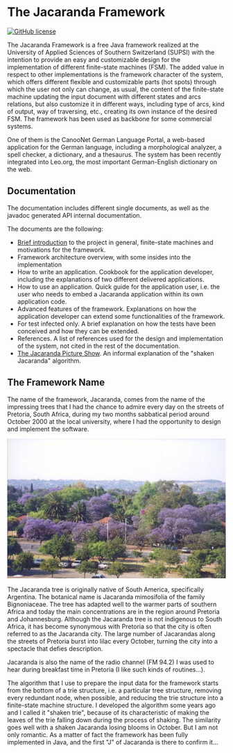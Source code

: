 The Jacaranda Framework
============
[![GitHub license](https://img.shields.io/badge/license-Apache%202-blue.svg)](https://raw.githubusercontent.com/apache/opennlp/master/LICENSE)

The Jacaranda Framework is a free Java framework realized at the University of Applied Sciences of Southern Switzerland (SUPSI) with the intention to provide an easy and customizable design for the implementation of different finite-state machines (FSM). 
The added value in respect to other implementations is the framework character of the system, which offers different flexible and customizable parts (hot spots) through which the user not only can change, as usual, the content of the finite-state machine updating the input document with different states and arcs relations, but also customize it in different ways, including type of arcs, kind of output, way of traversing, etc., creating its own instance of the desired FSM. The framework has been used as backbone for some commercial systems. 

One of them is the CanooNet German Language Portal, a web-based application for the German language, including a morphological analyzer, a spell checker, a dictionary, and a thesaurus. The system has been recently integrated into Leo.org, the most important German-English dictionary on the web. 

## Documentation

The documentation includes different single documents, as well as the javadoc generated API internal documentation. 

The documents are the following:
- [Brief introduction](./documentation/introduction/introduction.md) to the project in general,  finite-state machines and motivations for the framework.
- Framework architecture overview, with some insides into the implementation
- How to write an application. Cookbook for the application developer, including the explanations of two different delivered applications.
- How to use an application. Quick guide for the application user, i.e. the user who needs to embed a Jacaranda application within its own application code.
- Advanced features of the framework. Explanations on how the application developer can extend some functionalities of the framework.
- For test infected only. A brief explanation on how the tests have been conceived and how they can be extended.
- References. A list of references used for the design and implementation of the system, not cited in the rest of the documentation.
- [The Jacaranda Picture Show](./documentation/show/show.md). An informal explanation of the "shaken Jacaranda" algorithm.
                           
## The Framework Name

The name of the framework, Jacaranda, comes from the name of the impressing trees that I had the chance to admire every day on the streets of Pretoria, South Africa, during my two months sabbatical period around October 2000 at the local university, where I had the opportunity to design and implement the software.
    
![alt text](./documentation/show/images/overview.JPEG "Overview")

The Jacaranda tree is originally native of South America, specifically Argentina. The botanical name is Jacaranda mimosifolia of the family Bignoniaceae. The tree has adapted well to the warmer parts of southern Africa and today the main concentrations are in the region around Pretoria and Johannesburg.
Although the Jacaranda tree is not indigenous to South Africa, it has become synonymous with Pretoria so that the city is often referred to as the Jacaranda city. The large number of Jacarandas along the streets of Pretoria burst into lilac every October, turning the city into a spectacle that defies description.

Jacaranda is also the name of the radio channel (FM 94.2) I was used to hear during breakfast time in Pretoria (I like such kinds of routines...).

The algorithm that I use to prepare the input data for the framework starts from the bottom of a trie structure, i.e. a particular tree structure, removing every redundant node, when possible, and reducing the trie structure into a finite-state machine structure. I developed the algorithm some years ago and I called it "shaken trie", because of its characteristic of making the leaves of the trie falling down during the process of shaking. The similarity goes well with a shaken Jacaranda losing blooms in October.
But I am not only romantic. As a matter of fact the framework has been fully implemented in Java, and the first "J" of Jacaranda is there to confirm it...
